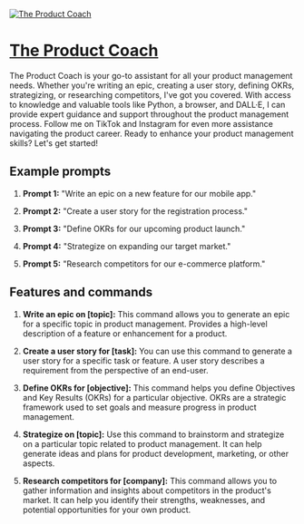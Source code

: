 [![The Product Coach](https://files.oaiusercontent.com/file-S45yxL065kLDQE9tnVEw1WSg?se=2123-10-17T20%3A46%3A21Z&sp=r&sv=2021-08-06&sr=b&rscc=max-age%3D31536000%2C%20immutable&rscd=attachment%3B%20filename%3DHeadshot.jpeg&sig=ElmJJIDEEAcl95iUqJqjsAa3gMAhN9%2BQwsYJXBKyarM%3D)](https://chat.openai.com/g/g-0smRK56og-the-product-coach)

# [The Product Coach](https://chat.openai.com/g/g-0smRK56og-the-product-coach)

The Product Coach is your go-to assistant for all your product management needs. Whether you're writing an epic, creating a user story, defining OKRs, strategizing, or researching competitors, I've got you covered. With access to knowledge and valuable tools like Python, a browser, and DALL·E, I can provide expert guidance and support throughout the product management process. Follow me on TikTok and Instagram for even more assistance navigating the product career. Ready to enhance your product management skills? Let's get started!

## Example prompts

1. **Prompt 1:** "Write an epic on a new feature for our mobile app."

2. **Prompt 2:** "Create a user story for the registration process."

3. **Prompt 3:** "Define OKRs for our upcoming product launch."

4. **Prompt 4:** "Strategize on expanding our target market."

5. **Prompt 5:** "Research competitors for our e-commerce platform."

## Features and commands

1. **Write an epic on [topic]:** This command allows you to generate an epic for a specific topic in product management. Provides a high-level description of a feature or enhancement for a product.

2. **Create a user story for [task]:** You can use this command to generate a user story for a specific task or feature. A user story describes a requirement from the perspective of an end-user.

3. **Define OKRs for [objective]:** This command helps you define Objectives and Key Results (OKRs) for a particular objective. OKRs are a strategic framework used to set goals and measure progress in product management.

4. **Strategize on [topic]:** Use this command to brainstorm and strategize on a particular topic related to product management. It can help generate ideas and plans for product development, marketing, or other aspects.

5. **Research competitors for [company]:** This command allows you to gather information and insights about competitors in the product's market. It can help you identify their strengths, weaknesses, and potential opportunities for your own product.